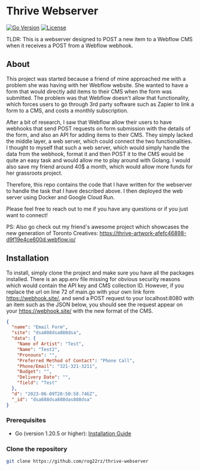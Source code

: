 # Thrive Webserver

[![Go Version](https://img.shields.io/badge/go-v1.16-blue)](https://golang.org/)
[![License](https://img.shields.io/badge/license-MIT-brightgreen)](LICENSE)

TLDR: This is a webserver designed to POST a new item to a Webflow CMS when it receives a POST from a Webflow webhook.

## About

This project was started because a friend of mine approached me with a problem she was having with her Webflow website. She wanted to have a form that would directly add items to their CMS when the form was submitted. The problem was that Webflow doesn't allow that functionality, which forces users to go through 3rd party software such as Zapier to link a form to a CMS, and costs a monthly subscription.

After a bit of research, I saw that Webflow allow their users to have webhooks that send POST requests on form submission with the details of the form, and also an API for adding items to their CMS. They simply lacked the middle layer, a web server, which could connect the two functionalities. I thought to myself that such a web server, which would simply handle the data from the webhook, format it and then POST it to the CMS would be quite an easy task and would allow me to play around with Golang. I would also save my friend around 40$ a month, which would allow more funds for her grassroots project.

Therefore, this repo contains the code that I have written for the webserver to handle the task that I have described above. I then deployed the web server using Docker and Google Cloud Run.

Please feel free to reach out to me if you have any questions or if you just want to connect!

PS: Also go check out my friend's awesome project which showcases the new generation of Toronto Creatives: https://thrive-artwork-afefc46898-d9f19e4ce600d.webflow.io/

## Installation

To install, simply clone the project and make sure you have all the packages installed. There is an app.env file missing for obvious security reasons which would contain the API key and CMS collection ID. However, if you replace the url on line 72 of main.go with your own link form https://webhook.site/, and send a POST request to your localhost:8080 with an item such as the JSON below, you should see the request appear on your https://webhook.site/ with the new format of the CMS.

```json
{
  "name": "Email Form",
  "site": "dsa888dsa888dsa",
  "data": {
    "Name of Artist": "Test",
    "Name": "Test2",
    "Pronouns": "",
    "Preferred Method of Contact": "Phone Call",
    "Phone/Email": "321-321-3211",
    "Budget": "",
    "Delivery Date": "",
    "field": "Test"
  },
  "d": "2023-06-09T20:50:58.746Z",
  "_id": "dsa888dsa888das888dsa"
}
```

### Prerequisites

- Go (version 1.20.5 or higher): [Installation Guide](https://golang.org/doc/install)

### Clone the repository

```bash
git clone https://github.com/rog22rz/thrive-webserver
```
